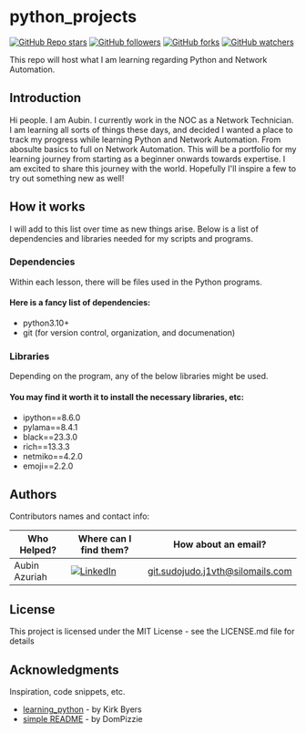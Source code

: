 # python_projects

[![GitHub Repo stars](https://img.shields.io/github/stars/sudoesjudo/python_projects?style=social&cacheSeconds=30)](https://github.com/sudoesjudo/python_projects/stargazers)
[![GitHub followers](https://img.shields.io/github/followers/sudoesjudo?style=social&cacheSeconds=30)](https://github.com/sudoesjudo)
[![GitHub forks](https://img.shields.io/github/forks/sudoesjudo/python_projects?style=social&cacheSeconds=30)](https://github.com/sudoesjudo/python_projects/fork)
[![GitHub watchers](https://img.shields.io/github/watchers/sudoesjudo/python_projects?style=social&cacheSeconds=30)](https://github.com/sudoesjudo/python_projects/watchers)



This repo will host what I am learning regarding Python and Network Automation.

## Introduction

Hi people. I am Aubin. I currently work in the NOC as a Network Technician. I am learning all sorts of things these days, and decided I wanted a place to track my progress while learning Python and Network Automation.
From abosulte basics to full on Network Automation. This will be a portfolio for my learning journey from starting as a beginner onwards towards expertise. I am excited to share this journey with the world. Hopefully I'll inspire a few to try out something new as well!

## How it works

I will add to this list over time as new things arise. Below is a list of dependencies and libraries needed for my scripts and programs.

### Dependencies

Within each lesson, there will be files used in the Python programs. 

#### Here is a fancy list of dependencies:
- python3.10+
- git (for version control, organization, and documenation)

### Libraries

Depending on the program, any of the below libraries might be used.

#### You may find it worth it to install the necessary libraries, etc:
- ipython==8.6.0
- pylama==8.4.1
- black==23.3.0
- rich==13.3.3
- netmiko==4.2.0
- emoji==2.2.0


## Authors

Contributors names and contact info:

| Who Helped?   | Where can I find them? | How about an email? | 
|---------------|------------------------|---------------------|
| Aubin Azuriah | [![LinkedIn](https://img.shields.io/badge/LinkedIn-Profile-blue)](https://www.linkedin.com/in/aubinazuriah995?trk=profile-badge) | <git.sudojudo.j1vth@silomails.com> |

## License

This project is licensed under the MIT License - see the LICENSE.md file for details

## Acknowledgments

Inspiration, code snippets, etc.
* [learning_python](https://github.com/twin-bridges/learning_python) - by Kirk Byers
* [simple README](https://gist.github.com/DomPizzie/7a5ff55ffa9081f2de27c315f5018afc) - by DomPizzie


